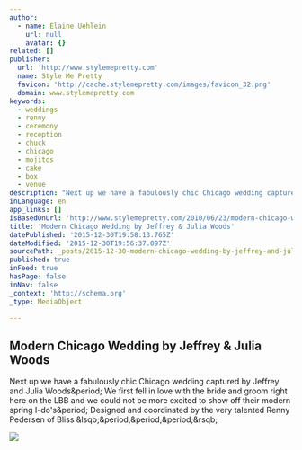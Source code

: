 ```yaml
---
author:
  - name: Elaine Uehlein
    url: null
    avatar: {}
related: []
publisher:
  url: 'http://www.stylemepretty.com'
  name: Style Me Pretty
  favicon: 'http://cache.stylemepretty.com/images/favicon_32.png'
  domain: www.stylemepretty.com
keywords:
  - weddings
  - renny
  - ceremony
  - reception
  - chuck
  - chicago
  - mojitos
  - cake
  - box
  - venue
description: "Next up we have a fabulously chic Chicago wedding captured by Jeffrey and Julia Woods. We first fell in love with the bride and groom right here on the LBB and we could not be more excited to show off their modern spring I-do's. Designed and coordinated by the very talented Renny Pedersen of Bliss [...]"
inLanguage: en
app_links: []
isBasedOnUrl: 'http://www.stylemepretty.com/2010/06/23/modern-chicago-wedding-by-jeffrey-julia-woods/'
title: 'Modern Chicago Wedding by Jeffrey & Julia Woods'
datePublished: '2015-12-30T19:58:13.765Z'
dateModified: '2015-12-30T19:56:37.097Z'
sourcePath: _posts/2015-12-30-modern-chicago-wedding-by-jeffrey-and-julia-woods.md
published: true
inFeed: true
hasPage: false
inNav: false
_context: 'http://schema.org'
_type: MediaObject

---
```

<article style=""><h1>Modern Chicago Wedding by Jeffrey &amp; Julia Woods</h1><p>Next up we have a fabulously chic Chicago wedding captured by Jeffrey and Julia Woods&amp;period; We first fell in love with the bride and groom right here on the LBB and we could not be more excited to show off their modern spring I-do's&amp;period; Designed and coordinated by the very talented Renny Pedersen of Bliss &amp;lsqb;&amp;period;&amp;period;&amp;period;&amp;rsqb;</p><img src="http://o.aolcdn.com/smp/is/wp-content/gallery/ibb/elaine/ibb-1277268426$!600x.jpg" /></article>